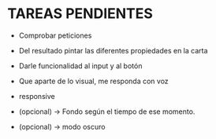 # TAREAS PENDIENTES

- Comprobar peticiones
- Del resultado pintar las diferentes propiedades en la carta
- Darle funcionalidad al input y al botón
- Que aparte de lo visual, me responda con voz
- responsive

- (opcional) -> Fondo según el tiempo de ese momento.
- (opcional) -> modo oscuro